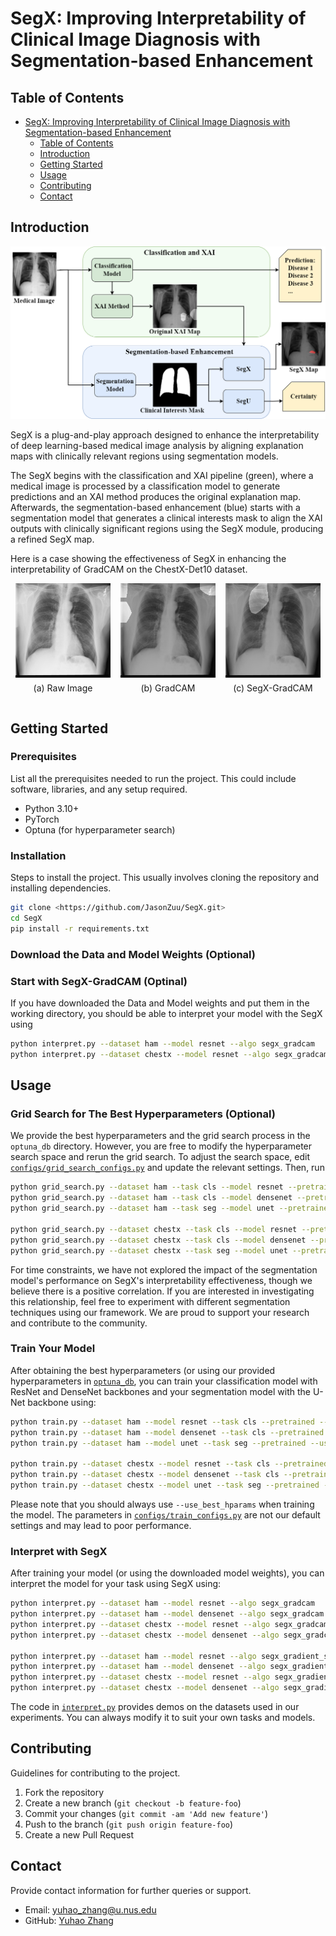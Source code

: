 # SegX: Improving Interpretability of Clinical Image Diagnosis with Segmentation-based Enhancement

## Table of Contents

- [SegX: Improving Interpretability of Clinical Image Diagnosis with Segmentation-based Enhancement](#segx-improving-interpretability-of-clinical-image-diagnosis-with-segmentation-based-enhancement)
  - [Table of Contents](#table-of-contents)
  - [Introduction](#introduction)
  - [Getting Started](#getting-started)
  - [Usage](#usage)
  - [Contributing](#contributing)
  - [Contact](#contact)

## Introduction
![SegX Illustration](img/Method%20Overall.png) 

SegX is a plug-and-play approach designed to enhance the interpretability of deep learning-based medical image analysis by aligning explanation maps with clinically relevant regions using segmentation models. 

The SegX begins with the classification and XAI pipeline (green), where a medical image is processed by a classification model to generate predictions and an XAI method produces the original explanation map. Afterwards, the segmentation-based enhancement (blue) starts with a segmentation model that generates a clinical interests mask to align the XAI outputs with clinically significant regions using the SegX module, producing a refined SegX map.

Here is a case showing the effectiveness of SegX in enhancing the interpretability of GradCAM on the ChestX-Det10 dataset.

<div style="display: flex; justify-content: space-between;">
  <div style="text-align: center;">
    <img src="img/chestx_36223.png" alt="raw" style="width: 90%;">
    <p style="margin-top: 5px; font-size: 14px;">(a) Raw Image</p>
  </div>
  <div style="text-align: center;">
    <img src="img/chestx_36223_gradcam.png" alt="GradCAM" style="width: 90%;">
    <p style="margin-top: 5px; font-size: 14px;">(b) GradCAM</p>
  </div>
  <div style="text-align: center;">
    <img src="img/chestx_36223_segx_gradcam.png" alt="SegX-GradCAM" style="width: 90%;">
    <p style="margin-top: 5px; font-size: 14px;">(c) SegX-GradCAM</p>
  </div>
</div>

## Getting Started

### Prerequisites

List all the prerequisites needed to run the project. This could include software, libraries, and any setup required.

- Python 3.10+
- PyTorch
- Optuna (for hyperparameter search)


### Installation
Steps to install the project. This usually involves cloning the repository and installing dependencies.

```bash
git clone <https://github.com/JasonZuu/SegX.git>
cd SegX
pip install -r requirements.txt
```

### Download the Data and Model Weights (Optional)


### Start with SegX-GradCAM (Optinal)
If you have downloaded the Data and Model weights and put them in the working directory, you should be able to interpret your model with the SegX using

```bash
python interpret.py --dataset ham --model resnet --algo segx_gradcam
python interpret.py --dataset chestx --model resnet --algo segx_gradcam
```

## Usage

### Grid Search for The Best Hyperparameters (Optional)
We provide the best hyperparameters and the grid search process in the `optuna_db` directory. However, you are free to modify the hyperparameter search space and rerun the grid search. To adjust the search space, edit [`configs/grid_search_configs.py`](configs/grid_search_configs.py) and update the relevant settings. Then, run

```bash
python grid_search.py --dataset ham --task cls --model resnet --pretrained
python grid_search.py --dataset ham --task cls --model densenet --pretrained
python grid_search.py --dataset ham --task seg --model unet --pretrained

python grid_search.py --dataset chestx --task cls --model resnet --pretrained
python grid_search.py --dataset chestx --task cls --model densenet --pretrained
python grid_search.py --dataset chestx --task seg --model unet --pretrained
```

For time constraints, we have not explored the impact of the segmentation model's performance on SegX's interpretability effectiveness, though we believe there is a positive correlation. If you are interested in investigating this relationship, feel free to experiment with different segmentation techniques using our framework. We are proud to support your research and contribute to the community.

### Train Your Model
After obtaining the best hyperparameters (or using our provided hyperparameters in [`optuna_db`](optuna_db), you can train your classification model with ResNet and DenseNet backbones and your segmentation model with the U-Net backbone using:

```bash
python train.py --dataset ham --model resnet --task cls --pretrained --use_best_hparams
python train.py --dataset ham --model densenet --task cls --pretrained --use_best_hparams
python train.py --dataset ham --model unet --task seg --pretrained --use_best_hparams

python train.py --dataset chestx --model resnet --task cls --pretrained --use_best_hparams
python train.py --dataset chestx --model densenet --task cls --pretrained --use_best_hparams
python train.py --dataset chestx --model unet --task seg --pretrained --use_best_hparams
```

Please note that you should always use `--use_best_hparams` when training the model. The parameters in [`configs/train_configs.py`](configs/train_configs.py) are not our default settings and may lead to poor performance.

### Interpret with SegX
After training your model (or using the downloaded model weights), you can interpret the model for your task using SegX using:

```bash
python interpret.py --dataset ham --model resnet --algo segx_gradcam
python interpret.py --dataset ham --model densenet --algo segx_gradcam
python interpret.py --dataset chestx --model resnet --algo segx_gradcam
python interpret.py --dataset chestx --model densenet --algo segx_gradcam

python interpret.py --dataset ham --model resnet --algo segx_gradient_shap
python interpret.py --dataset ham --model densenet --algo segx_gradient_shap
python interpret.py --dataset chestx --model resnet --algo segx_gradient_shap
python interpret.py --dataset chestx --model densenet --algo segx_gradient_shap
```

The code in [`interpret.py`](interpret.py) provides demos on the datasets used in our experiments. You can always modify it to suit your own tasks and models.

## Contributing

Guidelines for contributing to the project.

1. Fork the repository
2. Create a new branch (`git checkout -b feature-foo`)
3. Commit your changes (`git commit -am 'Add new feature'`)
4. Push to the branch (`git push origin feature-foo`)
5. Create a new Pull Request


## Contact

Provide contact information for further queries or support.

- Email: yuhao_zhang@u.nus.edu
- GitHub: [Yuhao Zhang](https://github.com/haozizizizi)
